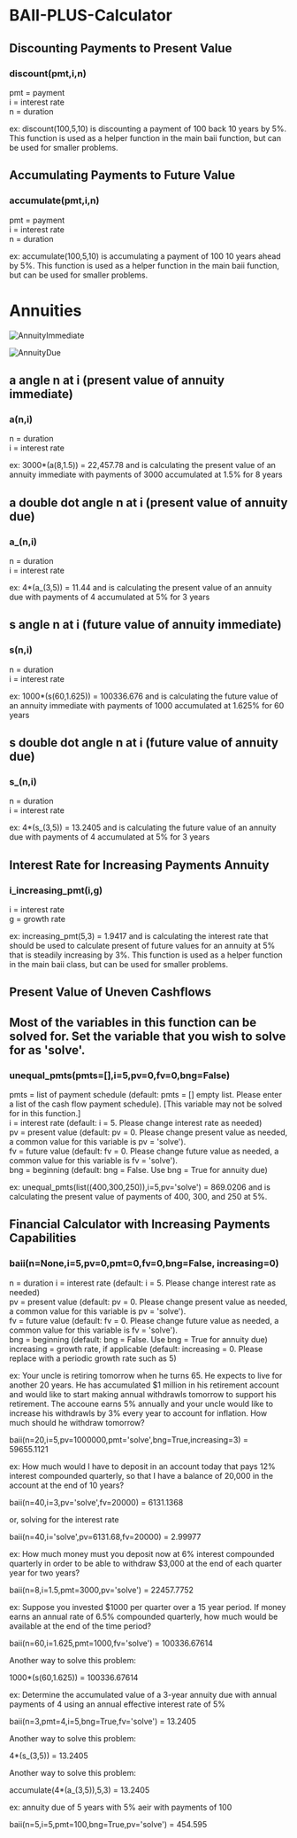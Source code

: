 # BAII-PLUS-Calculator

## Discounting Payments to Present Value

### discount(pmt,i,n)
pmt = payment  
i = interest rate  
n = duration  

ex: discount(100,5,10) is discounting a payment of 100 back 10 years by 5%. This function is used as a helper function in the main baii function, but can be used for smaller problems. 

## Accumulating Payments to Future Value

### accumulate(pmt,i,n)
pmt = payment  
i = interest rate  
n = duration  

ex: accumulate(100,5,10) is accumulating a payment of 100 10 years ahead by 5%. This function is used as a helper function in the main baii function, but can be used for smaller problems. 

# Annuities

![AnnuityImmediate](https://github.com/mackenziemitchell6/Actuarial/blob/master/annImmediate.png "Annuity Immediate") 

![AnnuityDue](https://github.com/mackenziemitchell6/Actuarial/blob/master/annDue.png "Annuity Due") 

## a angle n at i (present value of annuity immediate)

### a(n,i)
n = duration  
i = interest rate  

ex: 3000*(a(8,1.5)) = 22,457.78 and is calculating the present value of an annuity immediate with
payments of 3000 accumulated at 1.5% for 8 years

## a double dot angle n at i (present value of annuity due)

### a_(n,i)
n = duration  
i = interest rate  
 
 ex: 4*(a_(3,5)) = 11.44 and is calculating the present value of an annuity due with
payments of 4 accumulated at 5% for 3 years


## s angle n at i (future value of annuity immediate)

### s(n,i)
n = duration  
i = interest rate  

ex: 1000*(s(60,1.625)) = 100336.676 and is calculating the future value of an annuity immediate with
payments of 1000 accumulated at 1.625% for 60 years


## s double dot angle n at i (future value of annuity due)

### s_(n,i)
n = duration  
i = interest rate  

ex: 4*(s_(3,5)) = 13.2405 and is calculating the future value of an annuity due with
payments of 4 accumulated at 5% for 3 years

## Interest Rate for Increasing Payments Annuity 

### i_increasing_pmt(i,g)
i = interest rate  
g = growth rate  

ex: increasing_pmt(5,3) = 1.9417 and is calculating the interest rate that should be used to calculate
present of future values for an annuity at 5% that is steadily increasing by 3%. This function is used as a helper function in the main baii class, but can be used for smaller problems. 

## Present Value of Uneven Cashflows

## Most of the variables in this function can be solved for. Set the variable that you wish to solve for as 'solve'.

### unequal_pmts(pmts=[],i=5,pv=0,fv=0,bng=False)

pmts = list of payment schedule (default: pmts = [] empty list. Please enter a list of the cash flow payment schedule). [This variable may not be solved for in this function.]  
i = interest rate (default: i = 5. Please change interest rate as needed)  
pv = present value (default: pv = 0. Please change present value as needed, a common value for this variable is pv = 'solve').  
fv = future value (default: fv = 0. Please change future value as needed, a common value for this variable is fv = 'solve').  
bng = beginning (default: bng = False. Use bng = True for annuity due)  

ex: unequal_pmts(list((400,300,250)),i=5,pv='solve') = 869.0206 and is calculating the present value of payments of 400, 300, and 250 at 5%.

## Financial Calculator with Increasing Payments Capabilities

### baii(n=None,i=5,pv=0,pmt=0,fv=0,bng=False, increasing=0)
n = duration
i = interest rate (default: i = 5. Please change interest rate as needed)  
pv = present value (default: pv = 0. Please change present value as needed, a common value for this variable is pv = 'solve').  
fv = future value (default: fv = 0. Please change future value as needed, a common value for this variable is fv = 'solve').  
bng = beginning (default: bng = False. Use bng = True for annuity due)  
increasing = growth rate, if applicable (default: increasing = 0. Please replace with a periodic growth rate such as 5)  

ex: Your uncle is retiring tomorrow when he turns 65. He expects to live for
another 20 years. He has accumulated $1 million in his retirement
account and would like to start making annual withdrawls tomorrow to
support his retirement. The accoune earns 5% annually and your uncle
would like to increase his withdrawls by 3% every year to account for inflation.
How much should he withdraw tomorrow?

baii(n=20,i=5,pv=1000000,pmt='solve',bng=True,increasing=3) = 59655.1121

ex: How much would I have to deposit in an account today that pays 12%
interest compounded quarterly, so that I have a balance of 20,000 in the
account at the end of 10 years?

baii(n=40,i=3,pv='solve',fv=20000) = 6131.1368

or, solving for the interest rate

baii(n=40,i='solve',pv=6131.68,fv=20000) = 2.99977

ex: How much money must you deposit now at 6% interest compounded 
quarterly in order to be able to withdraw $3,000 at the end of 
each quarter year for two years? 

baii(n=8,i=1.5,pmt=3000,pv='solve') = 22457.7752

ex: Suppose you invested $1000 per quarter over a 15 year period. 
If money earns an annual rate of 6.5% compounded quarterly, 
how much would be available at the end of the time period?

baii(n=60,i=1.625,pmt=1000,fv='solve') = 100336.67614

Another way to solve this problem:

1000*(s(60,1.625)) = 100336.67614

ex: Determine the accumulated value of a 3-year annuity due with annual 
payments of 4 using an annual effective interest rate of 5%

baii(n=3,pmt=4,i=5,bng=True,fv='solve') = 13.2405

Another way to solve this problem:

4*(s_(3,5)) = 13.2405

Another way to solve this problem:

accumulate(4*(a_(3,5)),5,3) = 13.2405

ex: annuity due of 5 years with 5% aeir with payments of 100

baii(n=5,i=5,pmt=100,bng=True,pv='solve') = 454.595

